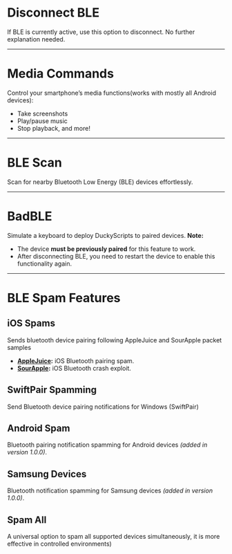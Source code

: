# Disconnect BLE
If BLE is currently active, use this option to disconnect. No further explanation needed.

---

# Media Commands
Control your smartphone’s media functions(works with mostly all Android devices):  
- Take screenshots  
- Play/pause music  
- Stop playback, and more!

---

# BLE Scan
Scan for nearby Bluetooth Low Energy (BLE) devices effortlessly.

---

# BadBLE
Simulate a keyboard to deploy DuckyScripts to paired devices. **Note:**  
- The device **must be previously paired** for this feature to work.  
- After disconnecting BLE, you need to restart the device to enable this functionality again.

---

# BLE Spam Features

## iOS Spams
Sends bluetooth device pairing following AppleJuice and SourApple packet samples
- **[AppleJuice](https://github.com/ECTO-1A/AppleJuice):** iOS Bluetooth pairing spam.  
- **[SourApple](https://github.com/RapierXbox/ESP32-Sour-Apple):** iOS Bluetooth crash exploit.

## SwiftPair Spamming
Send Bluetooth device pairing notifications for Windows (SwiftPair)  

## Android Spam
Bluetooth pairing notification spamming for Android devices *(added in version 1.0.0)*.  

## Samsung Devices
Bluetooth notification spamming for Samsung devices *(added in version 1.0.0)*.  

## Spam All
A universal option to spam all supported devices simultaneously, it is more effective in controlled environments)